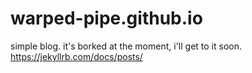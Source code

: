 # warped-pipe.github.io
simple blog. it's borked at the moment, i'll get to it soon. 
https://jekyllrb.com/docs/posts/
